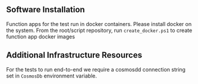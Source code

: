 ﻿## Software Installation

Function apps for the test run in docker containers. Please install docker on the system.
From the root/script repository, run `create_docker.ps1` to create function app docker images

## Additional Infrastructure Resources

For the tests to run end-to-end we require a cosmosdd connection string set in `CosmosDb` environment variable.
